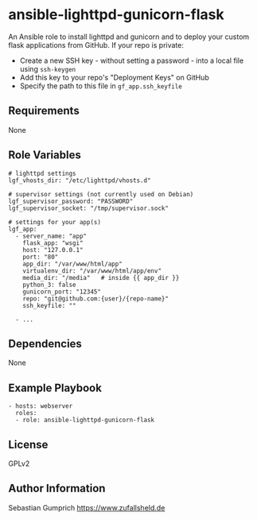 ansible-lighttpd-gunicorn-flask
=========

An Ansible role to install lighttpd and gunicorn and to deploy your custom flask applications from GitHub.
If your repo is private:
- Create a new SSH key - without setting a password - into a local file using `ssh-keygen`
- Add this key to your repo's "Deployment Keys" on GitHub
- Specify the path to this file in `gf_app.ssh_keyfile`

Requirements
------------

None

Role Variables
--------------

```
# lighttpd settings
lgf_vhosts_dir: "/etc/lighttpd/vhosts.d"

# supervisor settings (not currently used on Debian)
lgf_supervisor_password: "PASSWORD"
lgf_supervisor_socket: "/tmp/supervisor.sock"

# settings for your app(s)
lgf_app:
  - server_name: "app"
    flask_app: "wsgi"
    host: "127.0.0.1"
    port: "80"
    app_dir: "/var/www/html/app"
    virtualenv_dir: "/var/www/html/app/env"
    media_dir: "/media"   # inside {{ app_dir }}
    python_3: false
    gunicorn_port: "12345"
    repo: "git@github.com:{user}/{repo-name}"
    ssh_keyfile: ""
  
  - ...

```

Dependencies
------------

None

Example Playbook
----------------
```
- hosts: webserver
  roles:
  - role: ansible-lighttpd-gunicorn-flask
```

License
-------

GPLv2

Author Information
------------------

Sebastian Gumprich
https://www.zufallsheld.de
